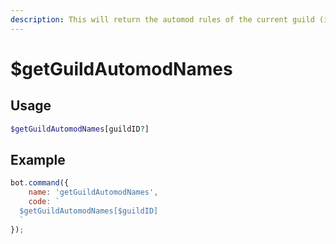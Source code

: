 ```yaml
---
description: This will return the automod rules of the current guild (if any)
---
```


# $getGuildAutomodNames

## Usage

```php
$getGuildAutomodNames[guildID?]
```

## Example

```javascript
bot.command({
    name: 'getGuildAutomodNames',
    code: `
  $getGuildAutomodNames[$guildID]
  `
});
```
